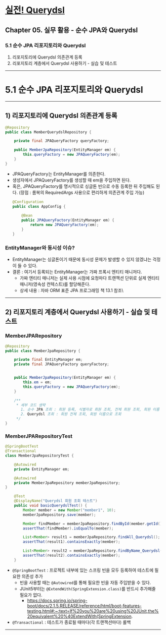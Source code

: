 # <a href = "../README.md" target="_blank">실전! Querydsl</a>
## Chapter 05. 실무 활용 - 순수 JPA와 Querydsl
### 5.1 순수 JPA 리포지토리와 Querydsl
1) 리포지토리에 Querydsl 의존관계 등록
2) 리포지토리 계층에서 Querydsl 사용하기 - 실습 및 테스트

---

# 5.1 순수 JPA 리포지토리와 Querydsl

---

## 1) 리포지토리에 Querydsl 의존관계 등록
```java
@Repository
public class MemberQuerydslRepository {

    private final JPAQueryFactory queryFactory;

    public MemberJpaRepository(EntityManager em) {
        this.queryFactory = new JPAQueryFactory(em);
    }
}
```
- JPAQueryFactory는 EntityManager를 의존한다.
- 생성자에서 JPAQueryFactory를 생성할 때 em을 주입하면 된다.
- 혹은, JPAQueryFactory를 명시적으로 싱글톤 빈으로 수동 등록한 뒤 주입해도 된다. (장점 : 롬복의 RequiredArgs 사용으로 편리하게 의존관계 주입 가능)
  ```java
  @Configuration
  public class AppConfig {
    
      @Bean
      public JPAQueryFactory(EntityManager em) {
          return new JPAQueryFactory(em);
      }
  }
  ```

### EntityManager와 동시성 이슈?
- EntityManager는 싱글톤이기 때문에 동시성 문제가 발생할 수 있지 않겠냐는 걱정이 들 수 있다.
- 결론 : 여기서 등록되는 EntityManager는 가짜 프록시 엔티티 매니저다.
  - 가짜 엔티티 매니저는 실제 사용 시점에 요청마다 트랜잭션 단위로 실제 엔티티 매니저(영속성 컨텍스트)를 할당해준다.
  - 상세 내용 : 자바 ORM 표준 JPA 프로그래밍 책 13.1 참조\

---

## 2) 리포지토리 계층에서 Querydsl 사용하기 - 실습 및 테스트

### MemberJPARepository
```java
@Repository
public class MemberJpaRepository {

    private final EntityManager em;
    private final JPAQueryFactory queryFactory;


    public MemberJpaRepository(EntityManager em) {
        this.em = em;
        this.queryFactory = new JPAQueryFactory(em);
    }

    /**
     * 세부 코드 생략
       1. 순수 JPA 조회 : 회원 등록, 식별자로 회원 조회, 전체 회원 조회, 회원 이름 조회
       2. Querydsl 조회 : 회원 전체 조회, 회원 이름으로 조회   
     */
}
```

### MemberJPARepositoryTest
```java
@SpringBootTest
@Transactional
class MemberJpaRepositoryTest {

    @Autowired
    private EntityManager em;

    @Autowired
    private MemberJpaRepository memberJpaRepository;
}
```
```java
    @Test
    @DisplayName("Querydsl 회원 조회 테스트")
    public void basicQuerydslTest() {
        Member member = new Member("member1", 10);
        memberJpaRepository.save(member);

        Member findMember = memberJpaRepository.findById(member.getId()).get();
        assertThat(findMember).isEqualTo(member);

        List<Member> result1 = memberJpaRepository.findAll_Querydsl();
        assertThat(result1).containsExactly(member);

        List<Member> result2 = memberJpaRepository.findByName_Querydsl("member1");
        assertThat(result2).containsExactly(member);
    }
```
- `@SpringBootTest` : 프로젝트 내부에 있는 스프링 빈을 모두 등록하여 테스트에 필요한 의존성 추가
  - 빈을 사용할 때는 `@Autowired`를 통해 필요한 빈을 자동 주입받을 수 있다.
  - JUnit5부터는 `@ExtendWith(SpringExtension.class)`를 반드시 추가해줄 필요가 없다.
    - https://docs.spring.io/spring-boot/docs/2.1.5.RELEASE/reference/html/boot-features-testing.html#:~:text=If%20you%20are%20using%20JUnit,the%20equivalent%20%40ExtendWith(SpringExtension.
- `@Transactional` : 테스트가 종료될 때마다(각 트랜잭션마다) 롤백

---